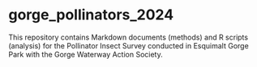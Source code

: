 # gorge_pollinators_2024
 This repository contains Markdown documents (methods) and R scripts (analysis) for the Pollinator Insect Survey conducted in Esquimalt Gorge Park with the Gorge Waterway Action Society.
